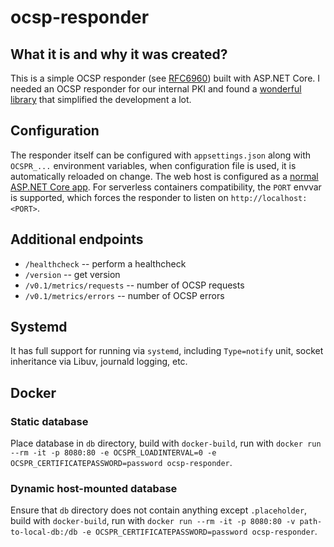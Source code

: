 ﻿# ocsp-responder
## What it is and why it was created?
This is a simple OCSP responder (see [RFC6960](https://tools.ietf.org/html/rfc6960)) built with ASP.NET Core.
I needed an OCSP responder for our internal PKI and found a [wonderful library](https://github.com/gabrielcalegari/OCSPResponder) that simplified the development a lot.

## Configuration
The responder itself can be configured with `appsettings.json` along with `OCSPR_...` environment variables, when configuration file is used, it is automatically reloaded on change.
The web host is configured as a [normal ASP.NET Core app](https://docs.microsoft.com/en-us/aspnet/core/fundamentals/configuration/?view=aspnetcore-6.0#host).
For serverless containers compatibility, the `PORT` envvar is supported, which forces the responder to listen on `http://localhost:<PORT>`.

## Additional endpoints
- `/healthcheck` -- perform a healthcheck
- `/version` -- get version
- `/v0.1/metrics/requests` -- number of OCSP requests
- `/v0.1/metrics/errors` -- number of OCSP errors

## Systemd
It has full support for running via `systemd`, including `Type=notify` unit, socket inheritance via Libuv, journald logging, etc.

## Docker
### Static database
Place database in `db` directory, build with `docker-build`, run with `docker run --rm -it -p 8080:80 -e OCSPR_LOADINTERVAL=0 -e OCSPR_CERTIFICATEPASSWORD=password ocsp-responder`.

### Dynamic host-mounted database
Ensure that `db` directory does not contain anything except `.placeholder`, build with `docker-build`, run with `docker run --rm -it -p 8080:80 -v path-to-local-db:/db -e OCSPR_CERTIFICATEPASSWORD=password ocsp-responder`.
